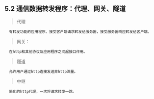 ## 5.2 通信数据转发程序：代理、网关、隧道
> 代理
      
      有转发功能的应用程序。接受客户端请求转发给服务器，接受服务器响应转发给客户端。
> 网关：

      在http和其他协议及应用程序之间起接口作用。
> 隧道

      允许用户通过http连接发送非http流量。
> 中继
      
      简化的http代理，一次将请求转发一跳。
